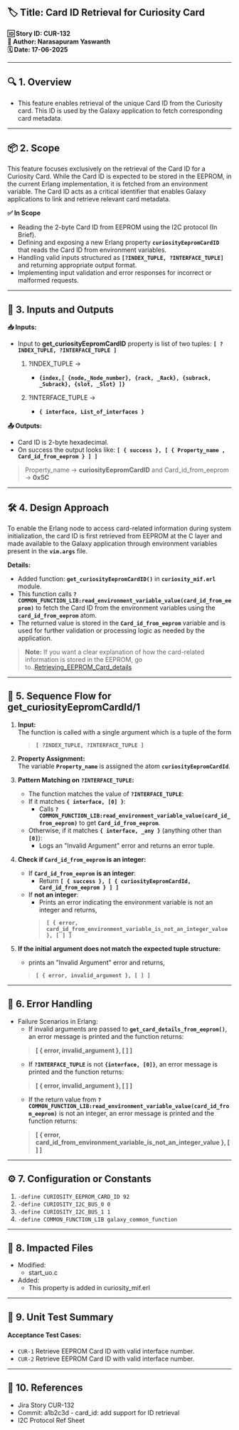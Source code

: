 ## **🏷️ Title: Card ID Retrieval for Curiosity Card** 

**🆔 Story ID: CUR-132**  
**👤 Author: Narasapuram Yaswanth**   
**🗓️ Date: 17-06-2025**

---

## 🔍 1. Overview
- This feature enables retrieval of the unique Card ID from the Curiosity card. This ID is used by the Galaxy application to fetch corresponding card metadata.

---

## 📦 2. Scope

This feature focuses exclusively on the retrieval of the Card ID for a Curiosity Card. While the Card ID is expected to be stored in the EEPROM, in the current Erlang implementation, it is fetched from an environment variable. The Card ID acts as a critical identifier that enables Galaxy applications to link and retrieve relevant card metadata.

**✅ In Scope**

- Reading the 2-byte Card ID from EEPROM using the I2C protocol (In Brief).
- Defining and exposing a new Erlang property **`curiosityEepromCardID`** that reads the Card ID from environment variables.
- Handling valid inputs structured as **`[?INDEX_TUPLE, ?INTERFACE_TUPLE]`** and returning appropriate output format.
- Implementing input validation and error responses for incorrect or malformed requests.

---

## 🔁 3. Inputs and Outputs

**📥 Inputs:**

- Input to **get_curiosityEepromCardID** property is list of two tuples: **`[ ?INDEX_TUPLE, ?INTERFACE_TUPLE ]`**
    1. ?INDEX_TUPLE ->
        - **`{index,[ {node,_Node_number}, {rack, _Rack}, {subrack, _Subrack}, {slot, _Slot} ]}`**

    2. ?INTERFACE_TUPLE ->
        - **`{ interface, List_of_interfaces }`**

**📤 Outputs:**

- Card ID is 2-byte hexadecimal.
- On success the output looks like: **`[ { success }, [ { Property_name , Card_id_from_eeprom } ] ]`**

> Property_name -> **curiosityEepromCardID** and Card_id_from_eeprom -> **0x5C**

---

## 🛠️ 4. Design Approach

To enable the Erlang node to access card-related information during system initialization, the card ID is first retrieved from EEPROM at the C layer and made available to the Galaxy application through environment variables present in the **`vim.args`** file.

**Details:**

- Added function: **`get_curiosityEepromCardID()`** in **`curiosity_mif.erl`** module.
- This function calls **`?COMMON_FUNCTION_LIB:read_environment_variable_value(card_id_from_eeprom)`** to fetch the Card ID from the environment variables using the **`card_id_from_eeprom`** atom.
- The returned value is stored in the **`Card_id_from_eeprom`** variable and is used for further validation or processing logic as needed by the application.

> **Note:** If you want a clear explanation of how the card-related information is stored in the EEPROM, go to..[Retrieving_EEPROM_Card_details](Getting_Card_Deatils_From_EEPROM.md)

---

## 🔄 5. Sequence Flow for get_curiosityEepromCardId/1
   
1. **Input:**  
  The function is called with a single argument which is a tuple of the form  
   > **`[ ?INDEX_TUPLE, ?INTERFACE_TUPLE ]`**

2. **Property Assignment:**  
  The variable **`Property_name`** is assigned the atom **`curiosityEepromCardId`**.

3. **Pattern Matching on `?INTERFACE_TUPLE`:**  
    - The function matches the value of **`?INTERFACE_TUPLE`**:
    - If it matches **`{ interface, [0] }`**:
        - Calls **`?COMMON_FUNCTION_LIB:read_environment_variable_value(card_id_from_eeprom)`** to get **`Card_id_from_eeprom`**.
    - Otherwise, if it matches **`{ interface, _any }`** (anything other than **`[0]`**):
        - Logs an "Invalid Argument" error and returns an error tuple.

4. **Check if `Card_id_from_eeprom` is an integer:**
    - If **`Card_id_from_eeprom`** **is an integer**:
        - Return **`[ { success }, [ { curiosityEepromCardId, Card_id_from_eeprom } ] ]`**
    - If **not an integer**:
        - Prints an error indicating the environment variable is not an integer and returns,
        > **`[ { error, card_id_from_environment_variable_is_not_an_integer_value }, [ ] ]`**

5. **If the initial argument does not match the expected tuple structure:**  
    - prints an "Invalid Argument" error and returns,
    > **`[ { error, invalid_argument }, [ ] ]`**

---

## 🚨 6. Error Handling

- Failure Scenarios in Erlang:
    - If invalid arguments are passed to **`get_card_details_from_eeprom()`**, an error message is printed and the function returns:
    > **[ { error, invalid_argument }, [ ] ]**
    - If **`?INTERFACE_TUPLE`** is not **`{interface, [0]}`**, an error message is printed and the function returns:
    > **[ { error, invalid_argument }, [ ] ]**
    - If the return value from **`?COMMON_FUNCTION_LIB:read_environment_variable_value(card_id_from_eeprom)`** is not an integer, an error message is printed and the function returns:
    > **[ { error, card_id_from_environment_variable_is_not_an_integer_value }, [ ] ]**

---

## ⚙️ 7. Configuration or Constants

1. `-define CURIOSITY_EEPROM_CARD_ID 92`
2. `-define CURIOSITY_I2C_BUS_0 0`
3. `-define CURIOSITY_I2C_BUS_1 1`
4. `-define COMMON_FUNCTION_LIB galaxy_common_function`

---

## 📂 8. Impacted Files

- Modified:
    - start_uo.c
- Added:
    - This property is added in curiosity_mif.erl

---

## 🧪 9. Unit Test Summary

#### Acceptance Test Cases:

- `CUR-1` Retrieve EEPROM Card ID with valid interface number.
- `CUR-2` Retrieve EEPROM Card ID with valid interface number.

---

## 🔗 10. References

- Jira Story CUR-132​
- Commit: a1b2c3d - card_id: add support for ID retrieval​
- I2C Protocol Ref Sheet​ 

